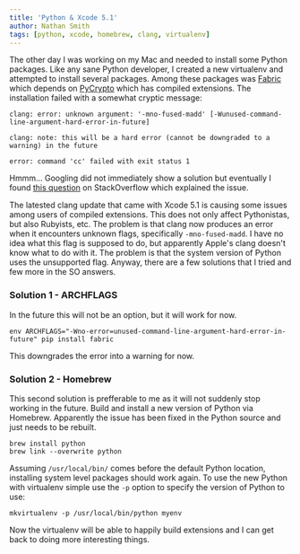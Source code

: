 ```yaml
---
title: 'Python & Xcode 5.1'
author: Nathan Smith
tags: [python, xcode, homebrew, clang, virtualenv]
---
```


The other day I was working on my Mac and needed to install some Python packages.  Like any sane Python developer, I created a new virtualenv and attempted to install several packages.  Among these packages was [Fabric](http://www.fabfile.org/) which depends on [PyCrypto](https://www.dlitz.net/software/pycrypto/) which has compiled extensions.  The installation failed with a somewhat cryptic message:

~~~~~~~~
clang: error: unknown argument: '-mno-fused-madd' [-Wunused-command-line-argument-hard-error-in-future]

clang: note: this will be a hard error (cannot be downgraded to a warning) in the future

error: command 'cc' failed with exit status 1
~~~~~~~~

Hmmm... Googling did not immediately show a solution but eventually I found [this question](http://stackoverflow.com/questions/22313407/clang-error-unknown-argument-mno-fused-madd-python-package-installation-fa) on StackOverflow which explained the issue.

The latested clang update that came with Xcode 5.1 is causing some issues among users of compiled extensions.  This does not only affect Pythonistas, but also Rubyists, etc.  The problem is that clang now produces an error when it encounters unknown flags, specifically ``-mno-fused-madd``.  I have no idea what this flag is supposed to do, but apparently Apple's clang doesn't know what to do with it. The problem is that the system version of Python uses the unsupported flag.  Anyway, there are a few solutions that I tried and few more in the SO answers.


### Solution 1 - ARCHFLAGS ###

In the future this will not be an option, but it will work for now.

~~~~~~~~
env ARCHFLAGS="-Wno-error=unused-command-line-argument-hard-error-in-future" pip install fabric
~~~~~~~~

This downgrades the error into a warning for now.

### Solution 2 - Homebrew ###

This second solution is prefferable to me as it will not suddenly stop working in the future.  Build and install a new version of Python via Homebrew.  Apparently the issue has been fixed in the Python source and just needs to be rebuilt.

~~~~~~~~
brew install python
brew link --overwrite python
~~~~~~~~

Assuming ``/usr/local/bin/`` comes before the default Python location, installing system level packages should work again.  To use the new Python with virtualenv simple use the ``-p`` option to specify the version of Python to use:

~~~~~~~~
mkvirtualenv -p /usr/local/bin/python myenv
~~~~~~~~

Now the virtualenv will be able to happily build extensions and I can get back to doing more interesting things.